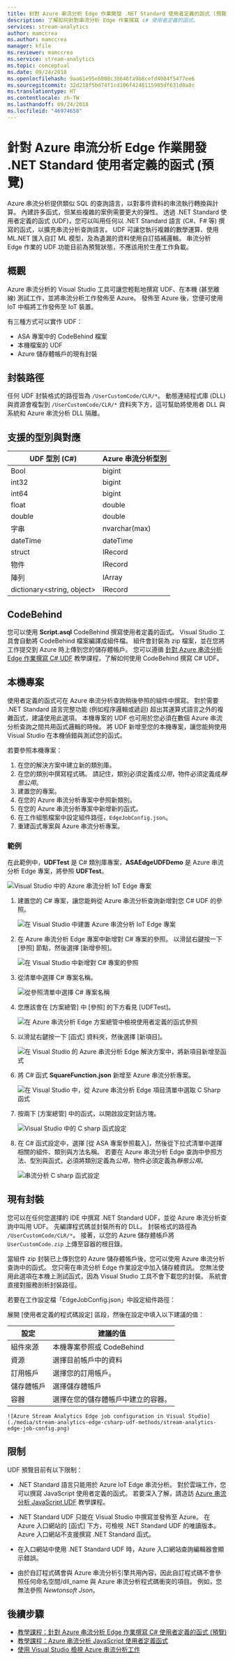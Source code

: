 ```yaml
---
title: 針對 Azure 串流分析 Edge 作業開發 .NET Standard 使用者定義的函式 (預覽)
description: 了解如何針對串流分析 Edge 作業撰寫 c# 使用者定義的函式。
services: stream-analytics
author: mamccrea
ms.author: mamccrea
manager: kfile
ms.reviewer: mamccrea
ms.service: stream-analytics
ms.topic: conceptual
ms.date: 09/24/2018
ms.openlocfilehash: 9aa61e95eb808c38646fa9b8cefd4004f5477ee6
ms.sourcegitcommit: 32d218f5bd74f1cd106f4248115985df631d0a8c
ms.translationtype: HT
ms.contentlocale: zh-TW
ms.lasthandoff: 09/24/2018
ms.locfileid: "46974658"
---
```

# <a name="develop-net-standard-user-defined-functions-for-azure-stream-analytics-edge-jobs-preview"></a>針對 Azure 串流分析 Edge 作業開發 .NET Standard 使用者定義的函式 (預覽)

Azure 串流分析提供類似 SQL 的查詢語言，以對事件資料的串流執行轉換與計算。 內建許多函式，但某些複雜的案例需要更大的彈性。 透過 .NET Standard 使用者定義的函式 (UDF)，您可以叫用任何以 .NET Standard 語言 (C#、F# 等) 撰寫的函式，以擴充串流分析查詢語言。 UDF 可讓您執行複雜的數學運算、使用 ML.NET 匯入自訂 ML 模型，及為遺漏的資料使用自訂插補邏輯。 串流分析 Edge 作業的 UDF 功能目前為預覽狀態，不應該用於生產工作負載。

## <a name="overview"></a>概觀
Azure 串流分析的 Visual Studio 工具可讓您輕鬆地撰寫 UDF、在本機 (甚至離線) 測試工作，並將串流分析工作發佈至 Azure。 發佈至 Azure 後，您便可使用 IoT 中樞將工作發佈至 IoT 裝置。

有三種方式可以實作 UDF：

* ASA 專案中的 CodeBehind 檔案
* 本機檔案的 UDF
* Azure 儲存體帳戶的現有封裝

## <a name="package-path"></a>封裝路徑

任何 UDF 封裝格式的路徑皆為 `/UserCustomCode/CLR/*`。 動態連結程式庫 (DLL) 與資源會複製到 `/UserCustomCode/CLR/*` 資料夾下方，這可幫助將使用者 DLL 與系統和 Azure 串流分析 DLL 隔離。

## <a name="supported-types-and-mapping"></a>支援的型別與對應

|**UDF 型別 (C#)**  |**Azure 串流分析型別**  |
|---------|---------|
|Bool  |  bigint   |
|int32  |  bigint   |
|int64  |  bigint   |
|float  |  double   |
|double  |  double   |
|字串  |  nvarchar(max)   |
|dateTime  |  dateTime   |
|struct  |  IRecord   |
|物件  |  IRecord   |
|陣列  |  IArray   |
|dictionary<string, object>  |  IRecord   |

## <a name="codebehind"></a>CodeBehind
您可以使用 **Script.asql** CodeBehind 撰寫使用者定義的函式。 Visual Studio 工具會自動將 CodeBehind 檔案編譯成組件檔。 組件會封裝為 zip 檔案，並在您將工作提交到 Azure 時上傳到您的儲存體帳戶。 您可以遵循 [針對 Azure 串流分析 Edge 作業撰寫 C# UDF](stream-analytics-edge-csharp-udf.md) 教學課程，了解如何使用 CodeBehind 撰寫 C# UDF。 

## <a name="local-project"></a>本機專案
使用者定義的函式可在 Azure 串流分析查詢稍後參照的組件中撰寫。 對於需要 .NET Standard 語言完整功能 (例如程序邏輯或遞迴) 超出其運算式語言之外的複雜函式，建議使用此選項。 本機專案的 UDF 也可用於您必須在數個 Azure 串流分析查詢之間共用函式邏輯的時候。 將 UDF 新增至您的本機專案，讓您能夠使用 Visual Studio 在本機偵錯與測試您的函式。

若要參照本機專案：

1. 在您的解決方案中建立新的類別庫。
2. 在您的類別中撰寫程式碼。 請記住，類別必須定義成*公用*，物件必須定義成*靜態公用*。 
3. 建置您的專案。
4. 在您的 Azure 串流分析專案中參照新類別。
5. 在您的 Azure 串流分析專案中新增新的函式。
6. 在工作組態檔案中設定組件路徑，`EdgeJobConfig.json`。
7. 重建函式專案與 Azure 串流分析專案。  

### <a name="example"></a>範例

在此範例中，**UDFTest** 是 C# 類別庫專案，**ASAEdgeUDFDemo** 是 Azure 串流分析 Edge 專案，將參照 **UDFTest**。

![Visual Studio 中的 Azure 串流分析 IoT Edge 專案](./media/stream-analytics-edge-csharp-udf-methods/stream-analytics-edge-udf-demo.png)

1. 建置您的 C# 專案，讓您能夠從 Azure 串流分析查詢新增對您 C# UDF 的參照。
    
   ![在 Visual Studio 中建置 Azure 串流分析 IoT Edge 專案](./media/stream-analytics-edge-csharp-udf-methods/stream-analytics-edge-udf-build-project.png)

2. 在 Azure 串流分析 Edge 專案中新增對 C# 專案的參照。 以滑鼠右鍵按一下 [參照] 節點，然後選擇 [新增參照]。

   ![在 Visual Studio 中新增對 C# 專案的參照](./media/stream-analytics-edge-csharp-udf-methods/stream-analytics-edge-udf-add-reference.png)

3. 從清單中選擇 C# 專案名稱。 
    
   ![從參照清單中選擇 C# 專案名稱](./media/stream-analytics-edge-csharp-udf-methods/stream-analytics-edge-udf-choose-project-name.png)

4. 您應該會在 [方案總管] 中 [參照] 的下方看見 [UDFTest]。

   ![在 Azure 串流分析 Edge 方案總管中檢視使用者定義的函式參照](./media/stream-analytics-edge-csharp-udf-methods/stream-analytics-edge-udf-added-reference.png)

5. 以滑鼠右鍵按一下 [函式] 資料夾，然後選擇 [新項目]。

   ![在 Visual Studio 的 Azure 串流分析 Edge 解決方案中，將新項目新增至函式](./media/stream-analytics-edge-csharp-udf-methods/stream-analytics-edge-udf-add-csharp-function.png)

6. 將 C# 函式 **SquareFunction.json** 新增至 Azure 串流分析專案。

   ![在 Visual Studio 中，從 Azure 串流分析 Edge 項目清單中選取 C Sharp 函式](./media/stream-analytics-edge-csharp-udf-methods/stream-analytics-edge-udf-add-csharp-function-2.png)

7. 按兩下 [方案總管] 中的函式，以開啟設定對話方塊。

   ![Visual Studio 中的 C sharp 函式設定](./media/stream-analytics-edge-csharp-udf-methods/stream-analytics-edge-udf-csharp-function-config.png)

8. 在 C# 函式設定中，選擇 [從 ASA 專案參照載入]，然後從下拉式清單中選擇相關的組件、類別與方法名稱。 若要在 Azure 串流分析 Edge 查詢中參照方法、型別與函式，必須將類別定義為*公用*，物件必須定義為*靜態公用*。

   ![串流分析 C sharp 函式設定](./media/stream-analytics-edge-csharp-udf-methods/stream-analytics-edge-udf-asa-csharp-function-config.png)

## <a name="existing-packages"></a>現有封裝

您可以在任何您選擇的 IDE 中撰寫 .NET Standard UDF，並從 Azure 串流分析查詢中叫用 UDF。 先編譯程式碼並封裝所有的 DLL。 封裝格式的路徑為 `/UserCustomCode/CLR/*`。 接著，以您的 Azure 儲存體帳戶將 `UserCustomCode.zip` 上傳至容器的根目錄。

當組件 zip 封裝已上傳到您的 Azure 儲存體帳戶後，您可以使用 Azure 串流分析查詢中的函式。 您只需在串流分析 Edge 作業設定中加入儲存體資訊。 您無法使用此選項在本機上測試函式，因為 Visual Studio 工具不會下載您的封裝。 系統會直接對服務剖析封裝路徑。 

若要在工作設定檔「EdgeJobConfig.json」中設定組件路徑：

展開 [使用者定義的程式碼設定] 區段，然後在設定中填入以下建議的值：

 |**設定**  |**建議的值**  |
 |---------|---------|
 |組件來源  |  本機專案參照或 CodeBehind   |
 |資源  |  選擇目前帳戶中的資料   |
 |訂用帳戶  |  選擇您的訂用帳戶。   |
 |儲存體帳戶  |  選擇儲存體帳戶   |
 |容器  |  選擇在您的儲存體帳戶中建立的容器。   |

    ![Azure Stream Analytics Edge job configuration in Visual Studio](./media/stream-analytics-edge-csharp-udf-methods/stream-analytics-edge-job-config.png)

## <a name="limitations"></a>限制
UDF 預覽目前有以下限制：

* .NET Standard 語言只能用於 Azure IoT Edge 串流分析。 對於雲端工作，您可以撰寫 JavaScript 使用者定義的函式。 若要深入了解，請造訪 [Azure 串流分析 JavaScript UDF](stream-analytics-javascript-user-defined-functions.md) 教學課程。

* .NET Standard UDF 只能在 Visual Studio 中撰寫並發佈至 Azure。 在 Azure 入口網站的 [函式] 下方，可檢視 .NET Standard UDF 的唯讀版本。 Azure 入口網站不支援撰寫 .NET Standard 函式。

* 在入口網站中使用 .NET Standard UDF 時，Azure 入口網站查詢編輯器會顯示錯誤。 

* 由於自訂程式碼會與 Azure 串流分析引擎共用內容，因此自訂程式碼不會參照任何命名空間/dll_name 與 Azure 串流分析程式碼衝突的項目。 例如，您無法參照 *Newtonsoft Json*。

## <a name="next-steps"></a>後續步驟

* [教學課程：針對 Azure 串流分析 Edge 作業撰寫 C# 使用者定義的函式 (預覽)](stream-analytics-edge-csharp-udf.md)
* [教學課程：Azure 串流分析 JavaScript 使用者定義函式](stream-analytics-javascript-user-defined-functions.md)
* [使用 Visual Studio 檢視 Azure 串流分析工作](stream-analytics-vs-tools.md)
